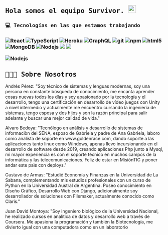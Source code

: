 <h2><samp> Hola somos el equipo Survivor. </samp><img src="https://github.com/souvikguria98/souvikguria98/blob/master/Hi.gif" width="25"></h2>
<p></p>

<h3> <samp>💻 Tecnologías en las que estamos trabajando</samp><h3>
<p>
<img alt="React" src="https://img.shields.io/badge/-React-45b8d8?style=flat-square&logo=react&logoColor=white" />
<img alt="TypeScript" src="https://img.shields.io/badge/-TypeScript-007ACC?style=flat-square&logo=typescript&logoColor=white" />
<img alt="Heroku" src="https://img.shields.io/badge/-Heroku-430098?style=flat-square&logo=heroku&logoColor=white" />
<img alt="GraphQL" src="https://img.shields.io/badge/-GraphQL-E10098?style=flat-square&logo=graphql&logoColor=white" />
<img alt="git" src="https://img.shields.io/badge/-Git-F05032?style=flat-square&logo=git&logoColor=white" />
<img alt="npm" src="https://img.shields.io/badge/-NPM-CB3837?style=flat-square&logo=npm&logoColor=white" />
<img alt="html5" src="https://img.shields.io/badge/-HTML5-E34F26?style=flat-square&logo=html5&logoColor=white" />
<img alt="MongoDB" src="https://img.shields.io/badge/-MongoDB-13aa52?style=flat-square&logo=mongodb&logoColor=white" />
<img alt="Nodejs" src="https://img.shields.io/badge/-Nodejs-43853d?style=flat-square&logo=Node.js&logoColor=white" />
<img src="https://img.shields.io/badge/css3%20-%231572B6.svg?&style=flat-square&logo=css3&logoColor=white"/>
<img src="https://img.shields.io/badge/javascript%20-%23323330.svg?&style=flat-square&logo=javascript&logoColor=%23F7DF1E"/>
<p>
<img alt="Nodejs" src="https://img.shields.io/badge/-Tailwindcss-43853d?style=flat-square&logo=tailwindcss&logoColor=white" />

  
<h2><samp>👨🏻‍💻 Sobre Nosotros</samp></h2>

  
<p>Andrés Pérez: "Soy técnico de sistemas y lenguas modernas, soy una persona en constante búsqueda de conocimiento, me encanta aprender cosas nuevas todos los días y soy apasionado por la tecnología y el desarrollo, tengo una certificación en desarrollo de vídeo juegos con Unity a nivel intermedio y actualmente me encuentro cursando la ingeniería de sistemas, tengo esposa y dos hijos y son la razón principal para salir adelante y buscar una mejor calidad de vida."</p>

<p>Alvaro Bedoya: "Tecnólogo en análisis y desarrollo de sistemas de informaciòn del SENA, esposo de Gabriela y padre de Ana Gabriela, laboro como analista de soporte en www.goldenrace.com, dando soporte a las aplicaciones tanto linux como Windows, apenas llevo incursionando en el desarrollo de software desde 2019, creando aplicaciones Php junto a Mysql, mi mayor experiencia es con el soporte técnico en muchos campos de la informática y las telecomunicaciones. Feliz de estar en MisiònTIC y poner andar este paìs con deploys."</p>

<p>Gustavo de Armas: "Estudié Economía y Finanzas en la Universidad de La Sabana, complementando mis estudios profesionales con un curso de Python en la Universidad Austral de Argentina. Poseo conocimiento en Diseño Gráfico, Desarrollo Web con Django, adicionalmente soy desarrollador de soluciones con Filemaker, actualmente conocido como Claris."</p>

<p>Juan David Montoya: "Soy ingeniero biológico de la Universidad Nacional, he realizado cursos en analítica de datos y desarrollo web a través de Coursera. Me apasiona la programación y también la Biotecnología, me divierto igual con una computadora como en un laboratorio<p>

